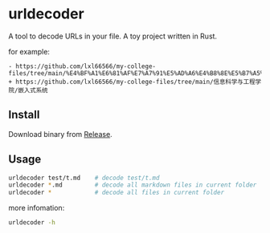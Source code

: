 # urldecoder

A tool to decode URLs in your file. A toy project written in Rust.

for example:

```
- https://github.com/lxl66566/my-college-files/tree/main/%E4%BF%A1%E6%81%AF%E7%A7%91%E5%AD%A6%E4%B8%8E%E5%B7%A5%E7%A8%8B%E5%AD%A6%E9%99%A2/%E5%B5%8C%E5%85%A5%E5%BC%8F%E7%B3%BB%E7%BB%9F
+ https://github.com/lxl66566/my-college-files/tree/main/信息科学与工程学院/嵌入式系统
```

## Install

Download binary from [Release](https://github.com/lxl66566/urldecoder/releases).

## Usage

```sh
urldecoder test/t.md    # decode test/t.md
urldecoder *.md         # decode all markdown files in current folder
urldecoder *            # decode all files in current folder
```

more infomation:

```sh
urldecoder -h
```
